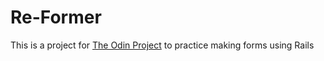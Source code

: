 # Re-Former

This is a project for [The Odin Project](https://www.theodinproject.com) to practice making forms using Rails
